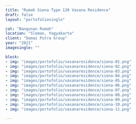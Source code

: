 ```yaml
---
title: "Rumah Siena Type 120 Vasana Residence"
draft: false
layout: "portofoliosingle"

cat: "Bangunan Rumah"
location: "Sleman, Yogyakarta"
client: "Damai Putra Group"
year: "2021"
imagesingle: ""

block:
- img: "images/portofolio/vasanaresidence/siena-01.png"
- img: "images/portofolio/vasanaresidence/siena-02.png"
- img: "images/portofolio/vasanaresidence/siena-03.png"
- img: "images/portofolio/vasanaresidence/siena-04.png"
- img: "images/portofolio/vasanaresidence/siena-05.png"
- img: "images/portofolio/vasanaresidence/siena-06.png"
- img: "images/portofolio/vasanaresidence/siena-07.png"
- img: "images/portofolio/vasanaresidence/siena-08.png"
- img: "images/portofolio/vasanaresidence/siena-09.png"
- img: "images/portofolio/vasanaresidence/siena-10.png"
- img: "images/portofolio/vasanaresidence/siena-11.png"
      
---
```




